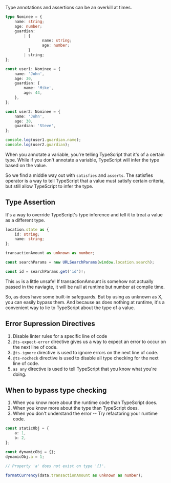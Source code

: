 Type annotations and assertions can be an overkill at times.

```ts
type Nominee = {
	name: string;
	age: number;
	guardian:
		| {
				name: string;
				age: number;
		  }
		| string;
};

const user1: Nominee = {
	name: 'John',
	age: 30,
	guardian: {
		name: 'Mike',
		age: 44,
	},
};

const user2: Nominee = {
	name: 'John',
	age: 30,
	guardian: 'Steve',
};

console.log(user1.guardian.name);
console.log(user2.guardian);
```

When you annotate a variable, you're telling TypeScript that it's of a certain
type. While if you don't annotate a variable, TypeScript will infer the type
based on the value.

So we find a middle way out with `satisfies` and `asserts`. The satisfies
operator is a way to tell TypeScript that a value must satisfy certain criteria,
but still allow TypeScript to infer the type.

## Type Assertion

It's a way to override TypeScript's type inference and tell it to treat a value
as a different type.

```ts
location.state as {
	id: string;
	name: string;
};

transactionAmount as unknown as number;

const searchParams = new URLSearchParams(window.location.search);

const id = searchParams.get('id')!;
```

This `as` is a little unsafe! If transactionAmount is somehow not actually
passed in the naviagte, it will be null at runtime but number at compile time.

So, as does have some built-in safeguards. But by using as unknown as X, you can
easily bypass them. And because as does nothing at runtime, it's a convenient
way to lie to TypeScript about the type of a value.

## Error Supression Directives

1. Disable linter rules for a specific line of code
2. `@ts-expect-error` directive gives us a way to expect an error to occur on
   the next line of code.
3. `@ts-ignore` directive is used to ignore errors on the next line of code.
4. `@ts-nocheck` directive is used to disable all type checking for the next
   line of code.
5. `as any` directive is used to tell TypeScript that you know what you're
   doing.

## When to bypass type checking

1. When you know more about the runtime code than TypeScript does.
2. When you know more about the type than TypeScript does.
3. When you don't understand the error -- Try refactoring your runtime code.

```ts
const staticObj = {
	a: 1,
	b: 2,
};

const dynamicObj = {};
dynamicObj.a = 1;

// Property 'a' does not exist on type '{}'.

formatCurrency(data.transactionAmount as unknown as number);
```
